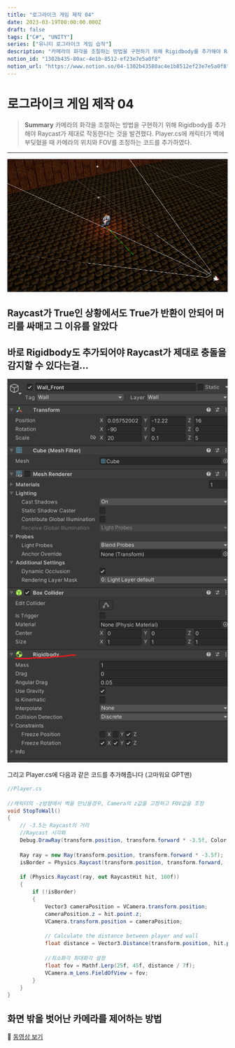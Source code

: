 ```yaml
---
title: "로그라이크 게임 제작 04"
date: 2023-03-19T00:00:00.000Z
draft: false
tags: ["C#", "UNITY"]
series: ["유니티 로그라이크 게임 습작"]
description: "카메라의 화각을 조절하는 방법을 구현하기 위해 Rigidbody를 추가해야 Raycast가 제대로 작동한다는 것을 발견했다. Player.cs에 캐릭터가 벽에 부딪혔을 때 카메라의 위치와 FOV를 조정하는 코드를 추가하였다."
notion_id: "1302b435-80ac-4e1b-8512-ef23e7e5a0f8"
notion_url: "https://www.notion.so/04-1302b43580ac4e1b8512ef23e7e5a0f8"
---
```


# 로그라이크 게임 제작 04

> **Summary**
> 카메라의 화각을 조절하는 방법을 구현하기 위해 Rigidbody를 추가해야 Raycast가 제대로 작동한다는 것을 발견했다. Player.cs에 캐릭터가 벽에 부딪혔을 때 카메라의 위치와 FOV를 조정하는 코드를 추가하였다.

---

![Image](image_f245a6ab09d0.png)


## Raycast가 True인 상황에서도 True가 반환이 안되어 머리를 싸매고 그 이유를 알았다


## 바로 Rigidbody도 추가되어야 Raycast가 제대로 충돌을 감지할 수 있다는걸…

![Image](image_a9df753a666f.png)


그리고 Player.cs에 다음과 같은 코드를 추가해줍니다 (고마워요 GPT맨)

```c#
//Player.cs

//캐릭터의 -z방향에서 벽을 만났을경우, Camera의 z값을 고정하고 FOV값을 조정
void StopToWall()
{
    // -3.5는 Raycast의 거리
    //Raycast 시각화
    Debug.DrawRay(transform.position, transform.forward * -3.5f, Color.green);

    Ray ray = new Ray(transform.position, transform.forward * -3.5f);
    isBorder = Physics.Raycast(transform.position, transform.forward, -3.5f, LayerMask.GetMask("Wall"));
    
    if (Physics.Raycast(ray, out RaycastHit hit, 100f))
    {
        if (!isBorder)
        {
            Vector3 cameraPosition = VCamera.transform.position;
            cameraPosition.z = hit.point.z;
            VCamera.transform.position = cameraPosition;

            // Calculate the distance between player and wall
            float distance = Vector3.Distance(transform.position, hit.point);

            //최소화각 최대화각 설정
            float fov = Mathf.Lerp(25f, 45f, distance / 7f);
            VCamera.m_Lens.FieldOfView = fov;
        }
    }
}
```


## 화면 밖을 벗어난 카메라를 제어하는 방법

🎥 [동영상 보기](https://youtu.be/mWqX8GxeCBk)

